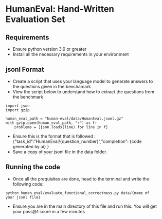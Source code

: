 # HumanEval: Hand-Written Evaluation Set

## Requirements

- Ensure python version 3.9 or greater
- Install all the necessary requirements in your environment

## jsonl Format

- Create a script that uses your language model to generate answers to the questions given in the benchamark
- View the script below to understand how to extract the questions from the benchmark

```
import json
import gzip

human_eval_path = "human-eval/data/HumanEval.jsonl.gz"
with gzip.open(human_eval_path, "r") as f:
    problems = [json.loads(line) for line in f]
```

- Ensure this is the format that is followed :
  {"task_id":"HumanEval/{question_number}","completion": {code generated by ai} }
- Save a copy of your jsonl file in the data folder.

## Running the code

- Once all the prequisites are done, head to the terminal and write the following code:

```
python human_eval/evaluate_functional_correctness.py data/{name of your jsonl file}
```

- Ensure you are in the main directory of this file and run this. You will get your pass@1 score in a few minutes
